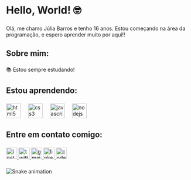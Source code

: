 <h1 align="left">Hello, World! 🤓</h1>

###

<p align="left">Olá, me chamo Júlia Barros e tenho 16 anos.  Estou começando na área da programação, e espero aprender muito por aqui!!</p>

###

<h2 align="left">Sobre mim:</h2>

###

<p align="left">📚 Estou sempre estudando!</p>

###

<h2 align="left">Estou aprendendo:</h2>

###

<div align="left">
  <img src="https://cdn.jsdelivr.net/gh/devicons/devicon/icons/html5/html5-original.svg" height="40" alt="html5 logo"  />
  <img width="12" />
  <img src="https://cdn.jsdelivr.net/gh/devicons/devicon/icons/css3/css3-original.svg" height="40" alt="css3 logo"  />
  <img width="12" />
  <img src="https://cdn.jsdelivr.net/gh/devicons/devicon/icons/javascript/javascript-original.svg" height="40" alt="javascript logo"  />
  <img width="12" />
  <img src="https://cdn.jsdelivr.net/gh/devicons/devicon/icons/nodejs/nodejs-original.svg" height="40" alt="nodejs logo"  />
</div>

###

<h2 align="left">Entre em contato comigo:</h2>

###

<div align="left">
   <a href="https://www.instagram.com/juliahorrores/"> <img src="https://img.shields.io/static/v1?message=Instagram&logo=instagram&label=&color=E4405F&logoColor=white&labelColor=&style=for-the-badge" height="30" alt="instagram logo"  /> </a>
  <a href="https://twitter.com/juliahorrores"> <img src="https://img.shields.io/static/v1?message=Twitter&logo=twitter&label=&color=1DA1F2&logoColor=white&labelColor=&style=for-the-badge" height="30" alt="twitter logo"  /> </a> 
 <a href="https://criarmeulink.com.br/u/1701578412"> <img src="https://img.shields.io/static/v1?message=Gmail&logo=gmail&label=&color=D14836&logoColor=white&labelColor=&style=for-the-badge" height="30" alt="gmail logo"  />
 <a href="https://www.linkedin.com/in/j%C3%BAlia-barros-57a2a3267/"> <img src="https://img.shields.io/static/v1?message=LinkedIn&logo=linkedin&label=&color=0077B5&logoColor=white&labelColor=&style=for-the-badge" height="30" alt="linkedin logo"  /> </a>
  <a href="https://codepen.io/J-lia-B"> <img src="https://img.shields.io/static/v1?message=Codepen&logo=codepen&label=&color=000000&logoColor=white&labelColor=&style=for-the-badge" height="30" alt="codepen logo"  /> </a>
</div>

###

<img src="https://raw.githubusercontent.com/juliabarros07/juliabarros07/output/snake.svg" alt="Snake animation" />

###
